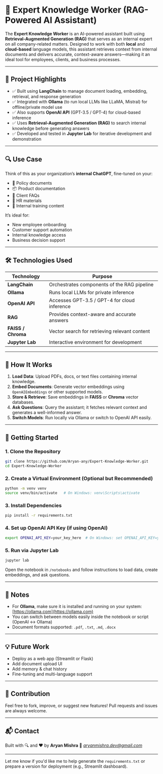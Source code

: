 # 🧠 Expert Knowledge Worker (RAG-Powered AI Assistant)

The **Expert Knowledge Worker** is an AI-powered assistant built using **Retrieval-Augmented Generation (RAG)** that serves as an internal expert on all company-related matters. Designed to work with both **local** and **cloud-based** language models, this assistant retrieves context from internal documents and delivers accurate, context-aware answers—making it an ideal tool for employees, clients, and business processes.

---

## 🚀 Project Highlights

* ✅ Built using **LangChain** to manage document loading, embedding, retrieval, and response generation
* ✅ Integrated with **Ollama** (to run local LLMs like LLaMA, Mistral) for offline/private model use
* ✅ Also supports **OpenAI API** (GPT-3.5 / GPT-4) for cloud-based inference
* ✅ Uses **Retrieval-Augmented Generation (RAG)** to search internal knowledge before generating answers
* ✅ Developed and tested in **Jupyter Lab** for iterative development and demonstration

---

## 🔍 Use Case

Think of this as your organization’s **internal ChatGPT**, fine-tuned on your:

* 📝 Policy documents
* 📦 Product documentation
* 🤝 Client FAQs
* 🧾 HR materials
* 📁 Internal training content

It’s ideal for:

* New employee onboarding
* Customer support automation
* Internal knowledge access
* Business decision support

---

## 🛠️ Technologies Used

| Technology         | Purpose                                       |
| ------------------ | --------------------------------------------- |
| **LangChain**      | Orchestrates components of the RAG pipeline   |
| **Ollama**         | Runs local LLMs for private inference         |
| **OpenAI API**     | Accesses GPT-3.5 / GPT-4 for cloud inference  |
| **RAG**            | Provides context-aware and accurate answers   |
| **FAISS / Chroma** | Vector search for retrieving relevant content |
| **Jupyter Lab**    | Interactive environment for development       |

---

## 🧪 How It Works

1. **Load Data**: Upload PDFs, docs, or text files containing internal knowledge.
2. **Embed Documents**: Generate vector embeddings using `OpenAIEmbeddings` or other supported models.
3. **Store & Retrieve**: Save embeddings in **FAISS** or **Chroma** vector databases.
4. **Ask Questions**: Query the assistant; it fetches relevant context and generates a well-informed answer.
5. **Switch Models**: Run locally via Ollama or switch to OpenAI API easily.

---


## 🔧 Getting Started

### 1. Clone the Repository

```bash
git clone https://github.com/Aryan-any/Expert-Knowledge-Worker.git
cd Expert-Knowledge-Worker
```

### 2. Create a Virtual Environment (Optional but Recommended)

```bash
python -m venv venv
source venv/bin/activate   # On Windows: venv\Scripts\activate
```

### 3. Install Dependencies

```bash
pip install -r requirements.txt
```

### 4. Set up OpenAI API Key (if using OpenAI)

```bash
export OPENAI_API_KEY=your_key_here  # On Windows: set OPENAI_API_KEY=your_key_here
```

### 5. Run via Jupyter Lab

```bash
jupyter lab
```

Open the notebook in `/notebooks` and follow instructions to load data, create embeddings, and ask questions.

---

## 📌 Notes

* For **Ollama**, make sure it is installed and running on your system: [https://ollama.com](https://ollama.com)
* You can switch between models easily inside the notebook or script (OpenAI ↔ Ollama)
* Document formats supported: `.pdf`, `.txt`, `.md`, `.docx`

---

## 💡 Future Work

* Deploy as a web app (Streamlit or Flask)
* Add document upload UI
* Add memory & chat history
* Fine-tuning and multi-language support

---

## 🤝 Contribution

Feel free to fork, improve, or suggest new features! Pull requests and issues are always welcome.

---

## 📬 Contact

Built with 🔍 and ❤️ by **Aryan Mishra**
📧 *[aryanmishra.dev@gmail.com](mailto:aryanmishra.dev@gmail.com)*

---

Let me know if you'd like me to help generate the `requirements.txt` or prepare a version for deployment (e.g., Streamlit dashboard).

